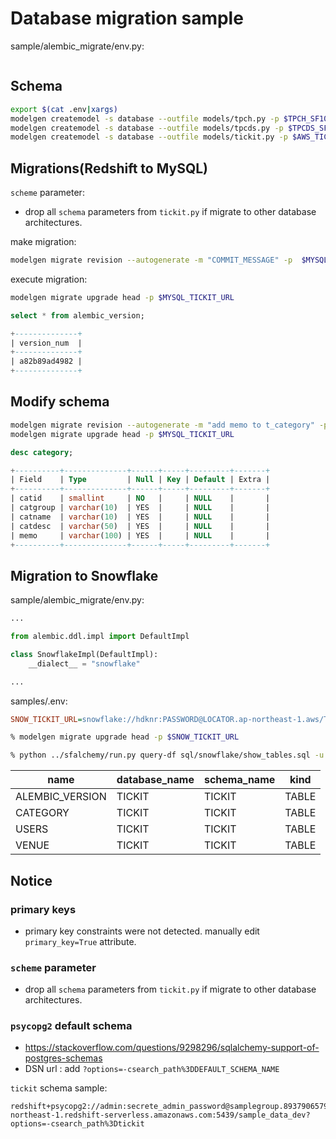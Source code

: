 # Database migration sample
sample/alembic_migrate/env.py:

~~~py


~~~

## Schema 

~~~bash
export $(cat .env|xargs)
modelgen createmodel -s database --outfile models/tpch.py -p $TPCH_SF10_URL -a
modelgen createmodel -s database --outfile models/tpcds.py -p $TPCDS_SF10TCL_URL -a
modelgen createmodel -s database --outfile models/tickit.py -p $AWS_TICKIT_URL -a --schema tickit
~~~

## Migrations(Redshift to MySQL)

`scheme` parameter:

- drop all `schema` parameters from `tickit.py` if migrate to other database architectures.


make migration:

~~~bash
modelgen migrate revision --autogenerate -m "COMMIT_MESSAGE" -p  $MYSQL_TICKIT_URL
~~~

execute migration:

~~~bash
modelgen migrate upgrade head -p $MYSQL_TICKIT_URL
~~~

~~~sql
select * from alembic_version;

+--------------+
| version_num  |
+--------------+
| a82b89ad4982 |
+--------------+
~~~

## Modify schema

~~~bash
modelgen migrate revision --autogenerate -m "add memo to t_category" -p  $MYSQL_TICKIT_URL
modelgen migrate upgrade head -p $MYSQL_TICKIT_URL
~~~

~~~sql
desc category;

+----------+--------------+------+-----+---------+-------+
| Field    | Type         | Null | Key | Default | Extra |
+----------+--------------+------+-----+---------+-------+
| catid    | smallint     | NO   |     | NULL    |       |
| catgroup | varchar(10)  | YES  |     | NULL    |       |
| catname  | varchar(10)  | YES  |     | NULL    |       |
| catdesc  | varchar(50)  | YES  |     | NULL    |       |
| memo     | varchar(100) | YES  |     | NULL    |       |
+----------+--------------+------+-----+---------+-------+
~~~


## Migration to Snowflake

sample/alembic_migrate/env.py:

~~~py
...

from alembic.ddl.impl import DefaultImpl

class SnowflakeImpl(DefaultImpl):
    __dialect__ = "snowflake"

...
~~~

samples/.env:

~~~ini
SNOW_TICKIT_URL=snowflake://hdknr:PASSWORD@LOCATOR.ap-northeast-1.aws/TICKIT/TICKIT?warehouse=COMPUTE_WH&role=ACCOUNTADMIN&numpy=True
~~~

~~~bash
% modelgen migrate upgrade head -p $SNOW_TICKIT_URL
~~~


~~~bash
% python ../sfalchemy/run.py query-df sql/snowflake/show_tables.sql -u SNOW_TICKIT_URL
~~~


| name            | database_name | schema_name | kind  |
| --------------- | ------------- | ----------- | ----- |
| ALEMBIC_VERSION | TICKIT        | TICKIT      | TABLE |
| CATEGORY        | TICKIT        | TICKIT      | TABLE |
| USERS           | TICKIT        | TICKIT      | TABLE |
| VENUE           | TICKIT        | TICKIT      | TABLE |


## Notice

### primary keys

- primary key constraints were not detected. manually edit `primary_key=True` attribute.


### `scheme` parameter

- drop all `schema` parameters from `tickit.py` if migrate to other database architectures.

### `psycopg2` default schema

- https://stackoverflow.com/questions/9298296/sqlalchemy-support-of-postgres-schemas
- DSN url : add `?options=-csearch_path%3DDEFAULT_SCHEMA_NAME`

`tickit` schema sample:

    redshift+psycopg2://admin:secrete_admin_password@samplegroup.893790657933.ap-northeast-1.redshift-serverless.amazonaws.com:5439/sample_data_dev?options=-csearch_path%3Dtickit